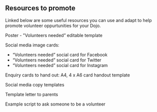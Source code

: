 ## Resources to promote

Linked below are some useful resources you can use and adapt to help promote volunteer oppurtunities for your Dojo.

Poster - "Volunteers needed” editable template

Social media image cards:
+ “Volunteers needed” social card for Facebook
+ “Volunteers needed” social card for Twitter
+ “Volunteers needed” social card for Instagram

Enquiry cards to hand out:
A4, 4 x  A6 card handout template

Social media copy templates

Template letter to parents

Example script to ask someone to be a volunteer

